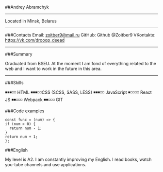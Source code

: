 
##Andrey Abramchyk

---

Located in Minsk, Belarus

---
###Contacts
Email: zoitber9@mail.ru
GitHub: Github @Zoitber9
VKontakte: https://vk.com/drooop_deead


---
###Summary

Graduated from BSEU. At the moment I am fond of everything related to the web and I want to work in the future in this area. 

---
###Skills



◾◾◾◽◽ HTML 
◾◾◾◽◽CSS (SCSS, SASS, LESS)
◾◾◾◽◽ JavaScript 
◾◽◽◽◽ React JS
◾◾◽◽◽ Webpack
◾◾◽◽◽ GIT

###Code examples


```
const func = (num) => {  
if (num > 0) {  
  return num - 1;  
}
return num + 1;  
};  
```


###English

My level is A2. I am constantly improving my English. I read books, watch you-tube channels and use applications.

